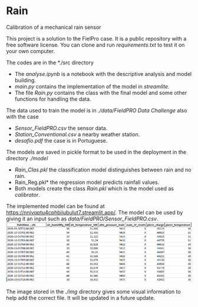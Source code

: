 # Rain
Calibration of a mechanical rain sensor

This project is a solution to the FielPro case. It is a public repository with a free software license. You can clone and run *requirements.txt* to test it on your own computer.

The codes are in the *./src directory
- The *analyse.ipynb* is a notebook with the descriptive analysis and model building.
- *main.py* contains the implementation of the model in *streamlite*.
- The file *Rain.py* contains the class with the final model and some other functions for handling the data.

The data used to train the model is in *./data/FieldPRO Data Challenge* also with the case
- *Sensor_FieldPRO.csv* the sensor data.
- *Station_Conventional.csv* a nearby weather station.
- *desafio.pdf* the case is in Portuguese.

The models are saved in pickle format to be used in the deployment in the directory *./model*
- *Rain_Clas.pkl* the classification model distinguishes between rain and no rain.
- Rain_Reg.pkl* the regression model predicts rainfall values.
- Both models create the class *Rain.pkl* which is the model used as *calibrator*.

The implemented model can be found at https://nnivqptu4cphbiiubulut7.streamlit.app/. The model can be used by giving it an input such as *data/FieldPRO/Sensor_FieldPRO.csv*.
![alt text](img\data_input.png)

The image stored in the *./img* directory gives some visual information to help add the correct file. It will be updated in a future update.